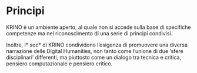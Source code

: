 # Principi

KRINO è un ambiente aperto, al quale non si accede sulla base di specifiche competenze ma nel riconoscimento di una serie di principi condivisi.&#x20;

Inoltre, l\* soc\* di KRINO condividono l’esigenza di promuovere una diversa narrazione delle Digital Humanities, non tanto come l’unione di due ‘sfere disciplinari’ differenti, ma piuttosto come un dialogo tra tecnica e critica, pensiero computazionale e pensiero critico.
